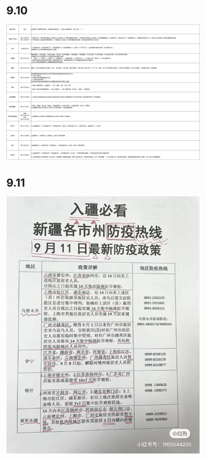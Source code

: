 <!--
 * @Author: 吴迪
 * @Date: 2021-09-12 15:35:52
 * @LastEditors: OBKoro1
 * @LastEditTime: 2021-09-12 15:50:11
-->
# 9.10
![](../img/3.png)
# 9.11
![](../img/2.jpg)